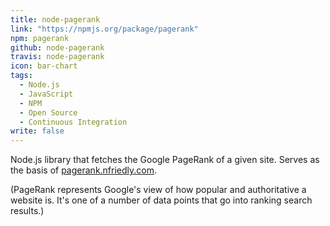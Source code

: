 ```yaml
---
title: node-pagerank
link: "https://npmjs.org/package/pagerank"
npm: pagerank
github: node-pagerank
travis: node-pagerank
icon: bar-chart
tags: 
  - Node.js
  - JavaScript
  - NPM
  - Open Source
  - Continuous Integration
write: false
---
```


Node.js library that fetches the Google PageRank of a given site. Serves as the basis of [pagerank.nfriedly.com](http://pagerank.nfriedly.com).

(PageRank represents Google's view of how popular and authoritative a website is. It's one of a number of data points that go into ranking search results.)

